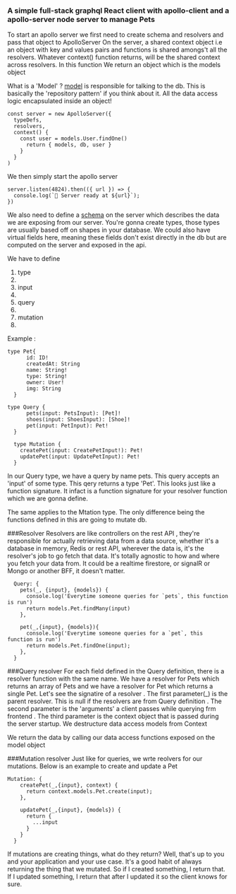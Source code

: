 ### A simple full-stack graphql React client with apollo-client and a apollo-server node server to manage Pets

To start an apollo server we first need to create schema and resolvers and pass that object to ApolloServer
On the server, a shared context object i.e an object with key and values pairs and functions is shared amongs't all the resolvers.
Whatever context() function returns, will be the shared context across resolvers.
In this function We return an object which is the models object

What is a 'Model' ? [model](https://github.com/AdityaDonthy/pets-fullstack-graphql/blob/master/api/src/db/pet.js) is responsible for talking to the db. This is basically the 'repository pattern' if you think about it. All the data access logic encapsulated inside an object!


```
const server = new ApolloServer({
  typeDefs,
  resolvers,
  context() {
    const user = models.User.findOne()
      return { models, db, user }
    }
  }
) 
```
We then simply start the apollo server
```
server.listen(4824).then(({ url }) => {
  console.log(`🚀 Server ready at ${url}`);
})
```
We also need to define a [schema](https://github.com/AdityaDonthy/pets-fullstack-graphql/blob/master/api/src/schema.js) on the server which describes the data we are exposing from our server. You're gonna create types, those types are usually based off on shapes in your database.
We could also have virtual fields here, meaning these fields don't exist directly in the db but are computed on the server and exposed in the api.

We have to define
<ol>
  <li> type <li/>
  <li> input <li/>
  <li> query <li/>
  <li> mutation <li/>
</ol>

Example :
```
type Pet{
      id: ID!
      createdAt: String
      name: String!
      type: String!
      owner: User!
      img: String
  }
  
type Query {
      pets(input: PetsInput): [Pet]!
      shoes(input: ShoesInput): [Shoe]!
      pet(input: PetInput): Pet!
  }
  
  type Mutation {
    createPet(input: CreatePetInput!): Pet!
    updatePet(input: UpdatePetInput): Pet!
  }
```

In our Query type, we have a query by name pets. This query accepts an 'input' of some type. This qery returns a type 'Pet'. This looks just like a function signature. It infact is a function signature for your resolver function which we are gonna define.

The same applies to the Mtation type. The only difference being the functions defined in this are going to mutate db.

###Resolver 
Resolvers are like controllers on the rest API , they're responsible for actually retrieving data from a data source, whether it's a database in memory, Redis or rest API, wherever the data is, it's the resolver's job to go fetch that data. It's totally agnostic to how and where you fetch your data from. It could be a realtime firestore, or signalR or Mongo or another BFF, it doesn't matter. 
```
  Query: {
    pets(_, {input}, {models}) {
      console.log('Everytime someone queries for `pets`, this function is run')
      return models.Pet.findMany(input)
    },
    
    pet(_,{input}, {models}){
      console.log('Everytime someone queries for a `pet`, this function is run')
      return models.Pet.findOne(input);
    },
  }
```

	
###Query resolver
For each field defined in the Query definition, there is a resolver function with the same name. We have a resolver for Pets which returns an array of Pets and we have a resolver for Pet which returns a single Pet. Let's see the signatire of a resolver
 . The first parameter(_) is the parent resolver. This is null if the resolvers are from Query definition
 . The second parameter is the 'arguments' a client passes while querying frm frontend
 . The third parameter is the context object that is passed during the server startup. We destructure data access models from Context
 
We return the data by calling our data access functions exposed on the model object

###Mutation resolver
Just like for queries, we wrte reolvers for our mutations. Below is an example to create and update a Pet
```
Mutation: {
    createPet(_,{input}, context) {
      return context.models.Pet.create(input);
    },

    updatePet(_,{input}, {models}) {
      return {
        ...input
      }
    }
  }
 ```
If mutations are creating things, what do they return? Well, that's up to you and your application and your use case. It's a good habit of always returning the thing that we mutated. So if I created something, I return that. If I updated something, I return that after I updated it so the client knows for sure. 
